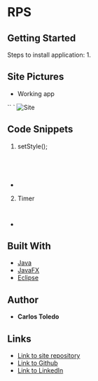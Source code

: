 # RPS

## Getting Started

Steps to install application:
1. 

## Site Pictures

* Working app

`` `  ![Site](src/projects/live.gif)


## Code Snippets


1. setStyle();

```java


    
```
* 


2. Timer

```java



```
* 


## Built With

* [Java](https://java.com/en/download/faq/develop.xml)
* [JavaFX](https://openjfx.io/)
* [Eclipse](https://www.eclipse.org/)


## Author

 * **Carlos Toledo** 

## Links

- [Link to site repository](https://github.com/kqarlos/rps)
- [Link to Github](https://www.github.com/kqarlos)
- [Link to LinkedIn](https://www.linkedin.com/in/carlos-toledo415/)

